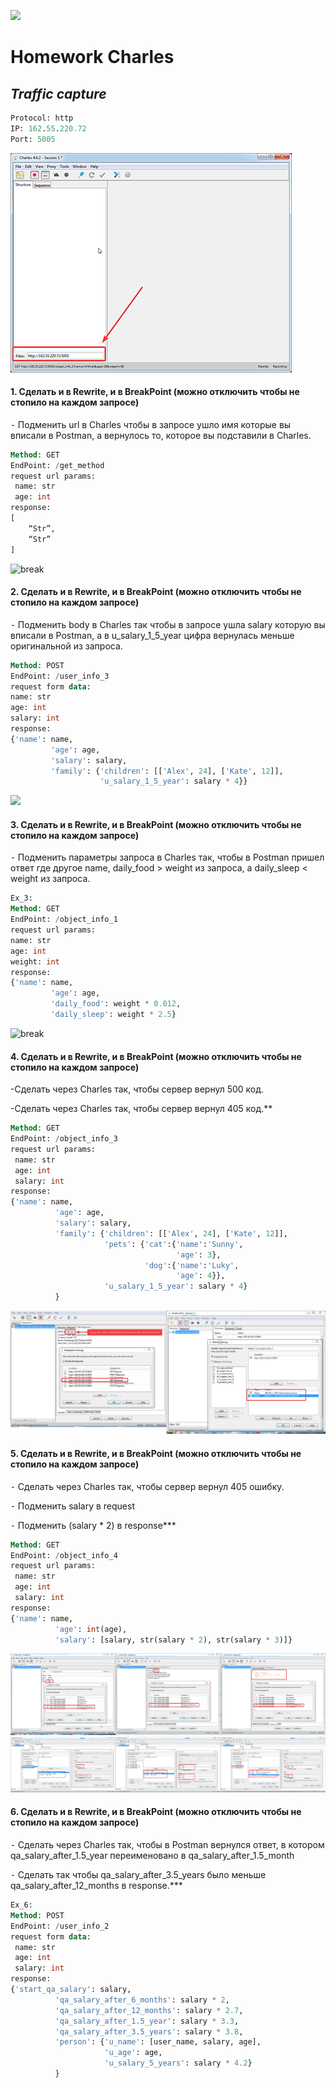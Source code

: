 ![](https://cdn-laravel.vapor.cloud/image/nstack/translate_values/charles_IPjFgz7Fvv.png)

# Homework Charles

## _Traffic capture_

```sql
Protocol: http
IP: 162.55.220.72
Port: 5005
```
![Filtr](https://github.com/Gordmick/HOMEWORKS_Course_V_Ksendzov/blob/main/Charles/Screenshots/EX0.png)

#### 1. Сделать и в Rewrite, и в BreakPoint (можно отключить чтобы не стопило на каждом запросе)
⁃ Подменить url в Charles чтобы в запросе ушло имя которые вы вписали в Postman, а вернулось то, которое вы подставили в Charles.

```sql
Method: GET
EndPoint: /get_method
request url params: 
 name: str
 age: int
response: 
[
    “Str”,
    “Str”
]
```

![break](https://github.com/TatianaGordievskaia/HOMEWORKS/blob/main/CHARLES/Screenshots/E%D1%85_1.png)


#### 2. Сделать и в Rewrite, и в BreakPoint (можно отключить чтобы не стопило на каждом запросе)
 ⁃ Подменить body в Charles так чтобы в запросе ушла salary которую вы вписали в Postman, а в u_salary_1_5_year цифра вернулась меньше оригинальной из запроса.
 
 ```sql
Method: POST
EndPoint: /user_info_3
request form data: 
 name: str
 age: int
 salary: int
response: 
{'name': name,
          'age': age,
          'salary': salary,
          'family': {'children': [['Alex', 24], ['Kate', 12]],
                     'u_salary_1_5_year': salary * 4}}
```

![](https://github.com/TatianaGordievskaia/HOMEWORKS/blob/main/CHARLES/Screenshots/E%D1%85_2.png)


#### 3. Сделать и в Rewrite, и в BreakPoint (можно отключить чтобы не стопило на каждом запросе)
 ⁃ Подменить параметры запроса в Charles так, чтобы в Postman пришел ответ где другое name, daily_food > weight из запроса, а daily_sleep < weight из запроса.
 
 ```sql
Ex_3:
Method: GET
EndPoint: /object_info_1
request url params: 
 name: str
 age: int
 weight: int
response: 
{'name': name,
          'age': age,
          'daily_food': weight * 0.012,
          'daily_sleep': weight * 2.5}
```

![break](https://github.com/TatianaGordievskaia/HOMEWORKS/blob/main/CHARLES/Screenshots/E%D1%85_3.png)


#### 4. Сделать и в Rewrite, и в BreakPoint (можно отключить чтобы не стопило на каждом запросе)
-Сделать через Charles так, чтобы сервер вернул 500 код.

-Сделать через Charles так, чтобы сервер вернул 405 код.**

```sql
Method: GET
EndPoint: /object_info_3
request url params: 
 name: str
 age: int
 salary: int
response: 
{'name': name,
          'age': age,
          'salary': salary,
          'family': {'children': [['Alex', 24], ['Kate', 12]],
                     'pets': {'cat':{'name':'Sunny',
                                     'age': 3},
                              'dog':{'name':'Luky',
                                     'age': 4}},
                     'u_salary_1_5_year': salary * 4}
          }
```


![](https://github.com/TatianaGordievskaia/HOMEWORKS/blob/main/CHARLES/Screenshots/Ex_4.png)



#### 5. Сделать и в Rewrite, и в BreakPoint (можно отключить чтобы не стопило на каждом запросе)
 ⁃ Сделать через Charles так, чтобы сервер вернул 405 ошибку.
 
 ⁃ Подменить salary в request
 
 ⁃ Подменить (salary * 2) в response***

```sql
Method: GET
EndPoint: /object_info_4
request url params: 
 name: str
 age: int
 salary: int
response: 
{'name': name,
          'age': int(age),
          'salary': [salary, str(salary * 2), str(salary * 3)]}
```
![break](https://github.com/TatianaGordievskaia/HOMEWORKS/blob/main/CHARLES/Screenshots/Br%20E_5.png)
![rew](https://github.com/TatianaGordievskaia/HOMEWORKS/blob/main/CHARLES/Screenshots/RW%20Ex_5.png)


#### 6. Сделать и в Rewrite, и в BreakPoint (можно отключить чтобы не стопило на каждом запросе)
 ⁃ Сделать через Charles так, чтобы в Postman вернулся ответ, в котором qa_salary_after_1.5_year переименовано в qa_salary_after_1.5_month
 
 ⁃ Сделать так чтобы qa_salary_after_3.5_years было меньше qa_salary_after_12_months в response.***

```sql
Ex_6:
Method: POST
EndPoint: /user_info_2
request form data: 
 name: str
 age: int
 salary: int
response: 
{'start_qa_salary': salary,
          'qa_salary_after_6_months': salary * 2,
          'qa_salary_after_12_months': salary * 2.7,
          'qa_salary_after_1.5_year': salary * 3.3,
          'qa_salary_after_3.5_years': salary * 3.8,
          'person': {'u_name': [user_name, salary, age],
                     'u_age': age,
                     'u_salary_5_years': salary * 4.2}
          }
```








